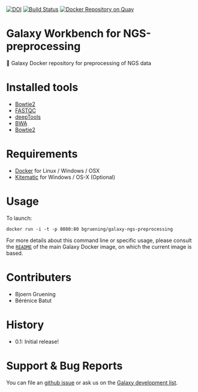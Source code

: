 [![DOI](https://zenodo.org/badge/5466/bgruening/docker-galaxy-stable.svg)](https://zenodo.org/badge/latestdoi/5466/bgruening/docker-galaxy-stable)
[![Build Status](https://travis-ci.org/bgruening/docker-galaxy-ngs-preprocessing.svg?branch=master)](https://travis-ci.org/bgruening/docker-galaxy-ngs-preprocessing)
[![Docker Repository on Quay](https://quay.io/repository/bgruening/galaxy-ngs-preprocessing/status "Docker Repository on Quay")](https://quay.io/repository/bgruening/galaxy-ngs-preprocessing)

Galaxy Workbench for NGS-preprocessing
======================================

:whale: Galaxy Docker repository for preprocessing of NGS data

# Installed tools

 * [Bowtie2](http://bowtie-bio.sourceforge.net/bowtie2)
 * [FASTQC](http://www.bioinformatics.babraham.ac.uk/projects/fastqc/)
 * [deepTools](http://fidelram.github.io/deepTools/)
 * [BWA](http://bio-bwa.sourceforge.net/)
 * [Bowtie2](http://bowtie-bio.sourceforge.net/bowtie2)

# Requirements

 - [Docker](https://docs.docker.com/installation/) for Linux / Windows / OSX
 - [Kitematic](https://kitematic.com/) for Windows / OS-X (Optional)

# Usage

To launch:

```
docker run -i -t -p 8080:80 bgruening/galaxy-ngs-preprocessing
```

For more details about this command line or specific usage, please consult the
[`README`](https://github.com/bgruening/docker-galaxy-stable/blob/master/README.md) of the main Galaxy Docker image, on which the current image is based.

# Contributers

 - Bjoern Gruening
 - Bérénice Batut


# History

 - 0.1: Initial release!


# Support & Bug Reports

You can file an [github issue](https://github.com/bgruening/docker-galaxy-ngs-preprocessing/issues) or ask us on the [Galaxy development list](http://lists.bx.psu.edu/listinfo/galaxy-dev).
